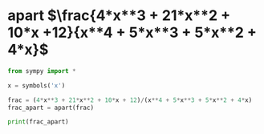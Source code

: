 # apart $\frac{4*x**3 + 21*x**2 + 10*x +12}{x**4 + 5*x**3 + 5*x**2 + 4*x}$
```python
from sympy import *

x = symbols('x')

frac = (4*x**3 + 21*x**2 + 10*x + 12)/(x**4 + 5*x**3 + 5*x**2 + 4*x)
frac_apart = apart(frac)

print(frac_apart)
```

